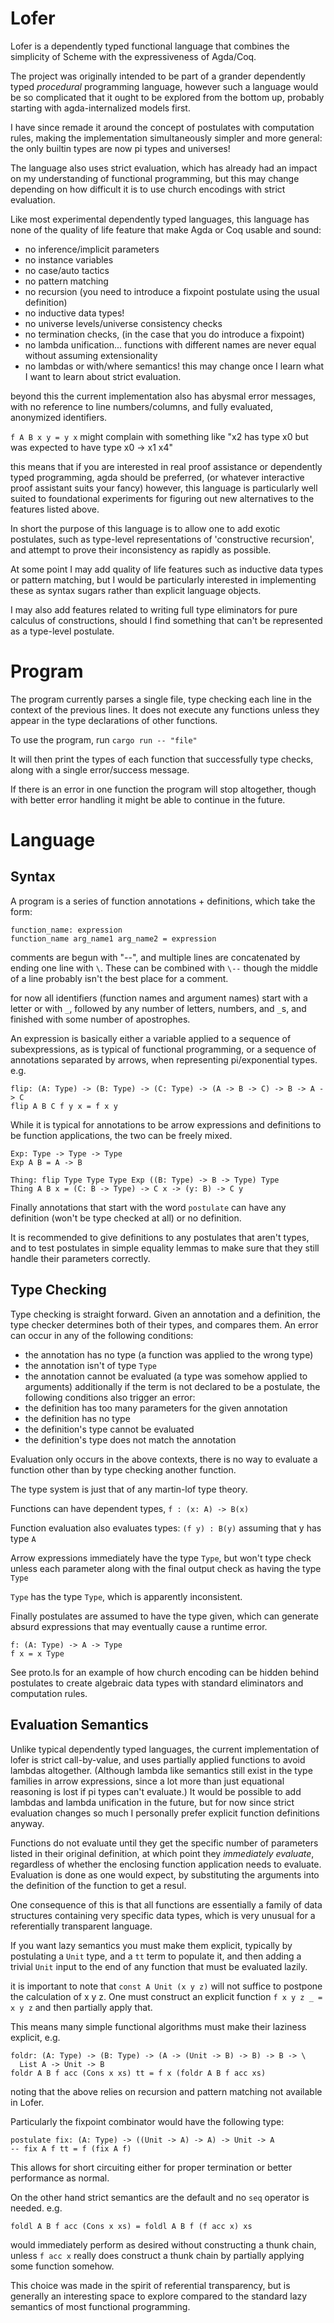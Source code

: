 
Lofer
=====

Lofer is a dependently typed functional language that combines the simplicity
of Scheme with the expressiveness of Agda/Coq.

The project was originally intended to be part of a grander dependently typed
_procedural_ programming language, however such a language would be so
complicated that it ought to be explored from the bottom up, probably starting
with agda-internalized models first.

I have since remade it around the concept of postulates with computation rules,
making the implementation simultaneously simpler and more general: the only
builtin types are now pi types and universes!

The language also uses strict evaluation, which has already had an impact on my
understanding of functional programming, but this may change depending on how
difficult it is to use church encodings with strict evaluation.

Like most experimental dependently typed languages, this language has none of
the quality of life feature that make Agda or Coq usable and sound:
- no inference/implicit parameters
- no instance variables
- no case/auto tactics
- no pattern matching
- no recursion (you need to introduce a fixpoint postulate using the usual
  definition)
- no inductive data types!
- no universe levels/universe consistency checks
- no termination checks, (in the case that you do introduce a fixpoint)
- no lambda unification... functions with different names are never equal
  without assuming extensionality
- no lambdas or with/where semantics! this may change once I learn what I want
  to learn about strict evaluation.

beyond this the current implementation also has abysmal error messages, with
no reference to line numbers/columns, and fully evaluated, anonymized
identifiers.

`f A B x y = y x` might complain with something like
"x2 has type x0 but was expected to have type x0 -> x1 x4"

this means that if you are interested in real proof assistance or dependently
typed programming, agda should be preferred, (or whatever interactive proof
assistant suits your fancy) however, this language is particularly well suited
to foundational experiments for figuring out new alternatives to the features
listed above.

In short the purpose of this language is to allow one to add exotic postulates,
such as type-level representations of 'constructive recursion', and attempt to
prove their inconsistency as rapidly as possible.

At some point I may add quality of life features such as inductive data types
or pattern matching, but I would be particularly interested in implementing
these as syntax sugars rather than explicit language objects.

I may also add features related to writing full type eliminators for pure
calculus of constructions, should I find something that can't be represented as
a type-level postulate.

Program
=======

The program currently parses a single file, type checking each line in the
context of the previous lines.
It does not execute any functions unless they appear in the type declarations
of other functions.

To use the program, run `cargo run -- "file"`

It will then print the types of each function that successfully type checks,
along with a single error/success message.

If there is an error in one function the program will stop altogether, though
with better error handling it might be able to continue in the future.

Language
========

Syntax
------

A program is a series of function annotations + definitions,
which take the form:
```
function_name: expression
function_name arg_name1 arg_name2 = expression
```

comments are begun with "--", and multiple lines are concatenated by ending one
line with `\`.
These can be combined with `\--` though the middle of a line probably isn't the
best place for a comment.

for now all identifiers (function names and argument names) start with a letter
or with `_`, followed by any number of letters, numbers, and `_`s, and finished
with some number of apostrophes.

An expression is basically either a variable applied to a sequence of
subexpressions, as is typical of functional programming, or a sequence of
annotations separated by arrows, when representing pi/exponential types. e.g.
```
flip: (A: Type) -> (B: Type) -> (C: Type) -> (A -> B -> C) -> B -> A -> C
flip A B C f y x = f x y
```

While it is typical for annotations to be arrow expressions and definitions to
be function applications, the two can be freely mixed.

```
Exp: Type -> Type -> Type
Exp A B = A -> B

Thing: flip Type Type Type Exp ((B: Type) -> B -> Type) Type
Thing A B x = (C: B -> Type) -> C x -> (y: B) -> C y
```

Finally annotations that start with the word `postulate` can have any
definition (won't be type checked at all) or no definition.

It is recommended to give definitions to any postulates that aren't types, and
to test postulates in simple equality lemmas to make sure that they still
handle their parameters correctly.

Type Checking
-------------

Type checking is straight forward.
Given an annotation and a definition, the type checker determines both of their
types, and compares them. An error can occur in any of the following
conditions:
- the annotation has no type (a function was applied to the wrong type)
- the annotation isn't of type `Type`
- the annotation cannot be evaluated (a type was somehow applied to arguments)
additionally if the term is not declared to be a postulate, the following
conditions also trigger an error:
- the definition has too many parameters for the given annotation
- the definition has no type
- the definition's type cannot be evaluated
- the definition's type does not match the annotation

Evaluation only occurs in the above contexts, there is no way to evaluate a
function other than by type checking another function.

The type system is just that of any martin-lof type theory.

Functions can have dependent types, `f : (x: A) -> B(x)`

Function evaluation also evaluates types: `(f y) : B(y)` assuming that y has
type `A`

Arrow expressions immediately have the type `Type`, but won't type check unless
each parameter along with the final output check as having the type `Type`

`Type` has the type `Type`, which is apparently inconsistent.

Finally postulates are assumed to have the type given, which can generate
absurd expressions that may eventually cause a runtime error.

```
f: (A: Type) -> A -> Type
f x = x Type
```

See proto.ls for an example of how church encoding can be hidden behind
postulates to create algebraic data types with standard eliminators and
computation rules.

Evaluation Semantics
--------------------

Unlike typical dependently typed languages, the current implementation of lofer
is strict call-by-value, and uses partially applied functions to avoid lambdas
altogether. (Although lambda like semantics still exist in the type families in
arrow expressions, since a lot more than just equational reasoning is lost if
pi types can't evaluate.)
It would be possible to add lambdas and lambda unification in the future, but
for now since strict evaluation changes so much I personally prefer explicit
function definitions anyway.

Functions do not evaluate until they get the specific number of parameters
listed in their original definition, at which point they _immediately
evaluate_, regardless of whether the enclosing function application needs to
evaluate.
Evaluation is done as one would expect, by substituting the arguments into the
definition of the function to get a resul.

One consequence of this is that all functions are essentially a family of data
structures containing very specific data types, which is very unusual for a
referentially transparent language.

If you want lazy semantics you must make them explicit, typically by
postulating a `Unit` type, and a `tt` term to populate it, and then adding a
trivial `Unit` input to the end of any function that must be evaluated lazily.

it is important to note that `const A Unit (x y z)` will not suffice to
postpone the calculation of x y z. One must
construct an explicit function `f x y z _ = x y z` and then partially apply
that.

This means many simple functional algorithms must make their laziness explicit,
e.g.
```
foldr: (A: Type) -> (B: Type) -> (A -> (Unit -> B) -> B) -> B -> \
  List A -> Unit -> B
foldr A B f acc (Cons x xs) tt = f x (foldr A B f acc xs)
```
noting that the above relies on recursion and pattern matching not available in
Lofer.

Particularly the fixpoint combinator would have the following type:
```
postulate fix: (A: Type) -> ((Unit -> A) -> A) -> Unit -> A
-- fix A f tt = f (fix A f)
```

This allows for short circuiting either for proper termination or better
performance as normal.

On the other hand strict semantics are the default and no `seq` operator is
needed. e.g.
```
foldl A B f acc (Cons x xs) = foldl A B f (f acc x) xs
```
would immediately perform as desired without constructing a thunk chain, unless
`f acc x` really does construct a thunk chain by partially applying some
function somehow.

This choice was made in the spirit of referential transparency, but is
generally an interesting space to explore compared to the standard lazy
semantics of most functional programming.

